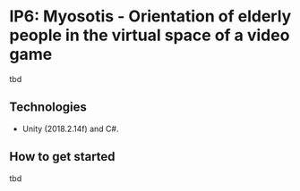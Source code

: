 # IP6: Myosotis - Orientation of elderly people in the virtual space of a video game

tbd

## Technologies

- Unity (2018.2.14f) and C#.

## How to get started

tbd